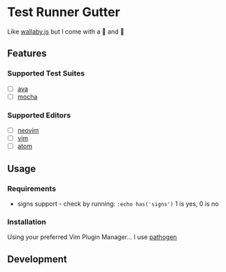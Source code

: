 # Test Runner Gutter

Like [wallaby.js][wallaby.js] but I come with a :hamburger: and :fries:

## Features

### Supported Test Suites

- [ ] [ava][ava]
- [ ] [mocha][mocha]

### Supported Editors

- [ ] [neovim][neovim]
- [ ] [vim][vim]
- [ ] [atom][atom]

## Usage

### Requirements

- signs support - check by running: `:echo has('signs')` 1 is yes, 0 is no

### Installation

Using your preferred Vim Plugin Manager... I use [pathogen][pathogen]

## Development

[wallaby.js]: http://wallabyjs.com
[ava]: https://github.com/sindresorhus/ava
[mocha]: https://github.com/mochajs/mocha
[neovim]: https://neovim.io
[vim]: http://www.vim.org
[atom]: https://atom.io
[pathogen]: https://github.com/tpope/vim-pathogen

